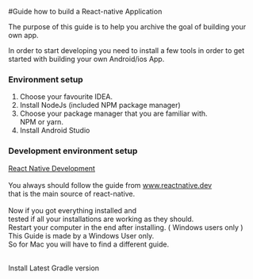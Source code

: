 #Guide how to build a React-native Application 

The purpose of this guide is to help you archive the goal of building your own app.

In order to start developing you need to install a few tools in order to get started with building your own Android/ios App.

### Environment setup
1. Choose your favourite IDEA.
2. Install NodeJs (included NPM package manager)
3. Choose your package manager that you are familiar with.<br>
   NPM or yarn.
4. Install Android Studio

### Development environment setup
[React Native Development](https://reactnative.dev/docs/environment-setup)
<br><br>
You always should follow the guide from www.reactnative.dev <br>that is the main source of react-native.
<br><br>
Now if you got everything installed and<br> tested if all your installations are working as they should.
<br>
Restart your computer in the end after installing. ( Windows users only )<br>
This Guide is made by a Windows User only.<br>
So for Mac you will have to find a different guide.<br>
<br>

Install Latest Gradle version
